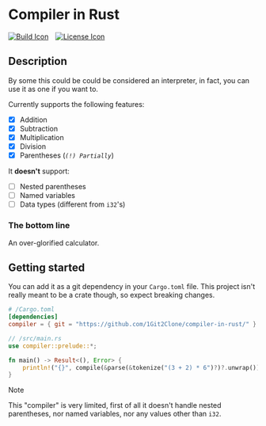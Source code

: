 # Compiler in Rust

[![Build Icon]][Build Status]&emsp;[![License Icon]][LICENSE]

[Build Icon]: https://img.shields.io/github/actions/workflow/status/1git2clone/compiler-in-rust/rust.yml?branch=main
[Build Status]: https://github.com/1git2clone/leetcode-trees-rs/actions?query=branch%3Amaster
[License Icon]: https://img.shields.io/badge/license-MIT-blue.svg
[LICENSE]: LICENSE

## Description

By some this could be could be considered an interpreter, in fact, you can use
it as one if you want to.

Currently supports the following features:

- [x] Addition
- [x] Subtraction
- [x] Multiplication
- [x] Division
- [x] Parentheses (_`(!) Partially`_)

It **doesn't** support:

- [ ] Nested parentheses
- [ ] Named variables
- [ ] Data types (different from `i32`'s)

### The bottom line

An over-glorified calculator.

## Getting started

You can add it as a git dependency in your `Cargo.toml` file. This project
isn't really meant to be a crate though, so expect breaking changes.

```toml
# /Cargo.toml
[dependencies]
compiler = { git = "https://github.com/1Git2Clone/compiler-in-rust/" }
```

```rs
// /src/main.rs
use compiler::prelude::*;

fn main() -> Result<(), Error> {
    println!("{}", compile(&parse(&tokenize("(3 + 2) * 6")?)?.unwrap())); // 30
}
```

> [!NOTE]
> This "compiler" is very limited, first of all it doesn't handle nested
> parentheses, nor named variables, nor any values other than `i32`.
